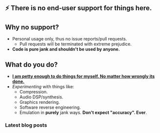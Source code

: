 ## ⚡ There is no end-user support for things here.

## Why no support?

 * Personal usage only, thus no issue reports/pull requests.
   - Pull requests will be terminated with extreme prejudice.
 * **Code is pure jank and shouldn't be used by anyone.**

## What do you do?

 * [**I am petty enough to do things for myself. No matter how wrongly its done.**](http://mudl0rd.github.io/WTFweg/)
 * *Experimenting* with things like:
   - Compression.
   - Audio DSP/synthesis.
   - Graphics rendering.
   - Software reverse engineering.
   - Emulation in **purely** jank ways. **Don't expect "accuracy". Ever**.

### Latest blog posts
<!-- BLOG-POST-LIST:START -->
<!-- BLOG-POST-LIST:END -->
